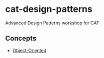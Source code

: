 # cat-design-patterns
Advanced Design Patterns workshop for CAT

## Concepts
* [Object-Oriented](OO.md)